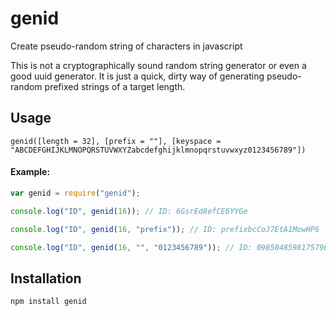 genid
=====

Create pseudo-random string of characters in javascript

This is not a cryptographically sound random string generator or even a good
uuid generator. It is just a quick, dirty way of generating pseudo-random
prefixed strings of a target length.

## Usage

`genid([length = 32], [prefix = ""], [keyspace = "ABCDEFGHIJKLMNOPQRSTUVWXYZabcdefghijklmnopqrstuvwxyz0123456789"])`

#### Example:

```javascript
var genid = require("genid");

console.log("ID", genid(16)); // ID: 6GsrEd8efCE6YYGe

console.log("ID", genid(16, "prefix")); // ID: prefixbcCoJ7EtA1MowHP6

console.log("ID", genid(16, "", "0123456789")); // ID: 0985048598175796

```

## Installation

```
npm install genid
```
